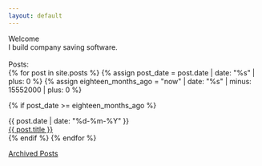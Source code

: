 ```yaml
---
layout: default
---
```


<div class="main">
  <div class="title">Welcome</div>
  <div>I build company saving software.</div>
  <br>
  <div class="main-posts title">Posts:</div>
  {% for post in site.posts %}
  {% assign post_date = post.date | date: "%s" | plus: 0 %}
  {% assign eighteen_months_ago = "now" | date: "%s" | minus: 15552000 | plus: 0 %}

  {% if post_date >= eighteen_months_ago %}
    <div class='column-date'>{{ post.date | date: "%d-%m-%Y" }}</div>
    <div class='column-title'><a href="{{ post.url }}">{{ post.title }}</a></div>
  {% endif %}
  {% endfor %}
</div>

<div><a href="/archive">Archived Posts</a></div>